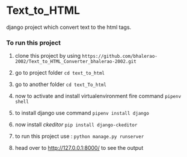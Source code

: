 # Text_to_HTML
django project which convert text to the html tags.

### To run this project 

1. clone this project by using ```https://github.com/bhalerao-2002/Text_to_HTML_Converter_bhalerao-2002.git ```

2. go to project folder ```cd text_to_html```

3. go to another folder ```cd text_To_html```

4. now to activate and install virtualenvironment fire command ```pipenv shell```

5. to install django use command ```pipenv install django```

6. now install *ckeditor* ```pip install django-ckeditor```

7. to run this project use : ```python manage.py runserver ```

8. head over to http://127.0.0.1:8000/ to see the output
